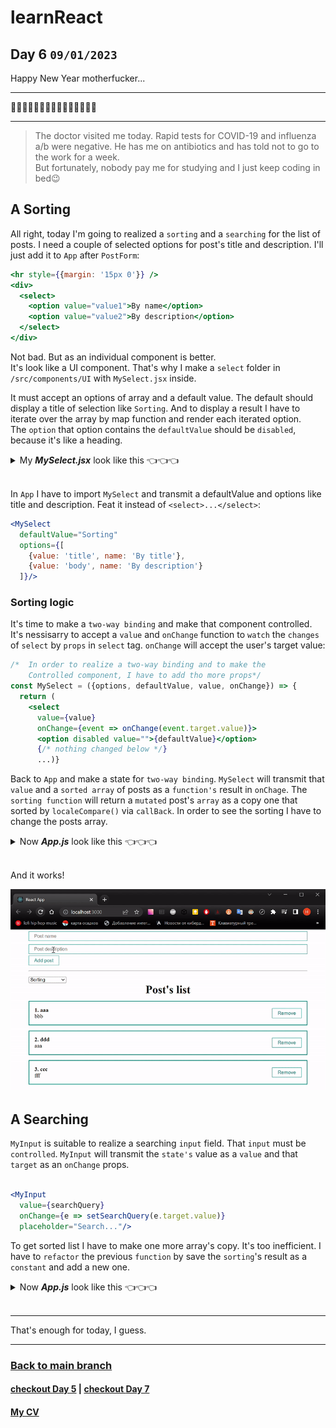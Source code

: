 # learnReact
## Day 6 `09/01/2023`

Happy New Year motherfucker...

---

🎄🎄🎄🎆🎆🎆✨✨✨🎇🎇🎇🎄🎄🎄

---
> The doctor visited me today. Rapid tests for COVID-19 and influenza a/b were negative. He has me on antibiotics and has told not to go to the work for a week.  
But fortunately, nobody pay me for studying and I just keep coding in bed😉

## A Sorting

All right, today I'm going to realized a `sorting` and a `searching` for the list of posts. I need a couple of selected options for post's title and description. I'll just add it to `App` after `PostForm`:

```jsx
<hr style={{margin: '15px 0'}} />
<div>
  <select>
    <option value="value1">By name</option>
    <option value="value2">By description</option>
  </select>
</div>
```

Not bad. But as an individual component is better.  
It's look like a UI component. That's why I make a `select` folder in `/src/components/UI` with `MySelect.jsx` inside.

It must accept an options of array and a default value. The default should display a title of selection like `Sorting`. And to display a result I have to iterate over the array by map function and render each iterated option.  
The `option` that option contains the `defaultValue` should be `disabled`, because it's like a heading.

<details><summary>My <b><i>MySelect.jsx</i></b> look like this 👈👈👈</summary>

```jsx
import React from 'react';

// it's accept an options of array and a default value
const MySelect = ({options, defaultValue}) => {
  return (
    <select>
      <option disabled value="">{defaultValue}</option>
{/* iterate over the array by map function */}
      {options.map(option =>
      // and render each iterated option
// key={option.value} because each select's value is unique
        <option key={option.value} value={option.value}>
          {option.name}
        </option>
      )}
    </select>
  );
};

export default MySelect;
```
</details>
<br/>

In `App` I have to import `MySelect` and transmit a defaultValue and options like title and description. Feat it instead of ```<select>...</select>```:
```jsx
<MySelect 
  defaultValue="Sorting"
  options={[
    {value: 'title', name: 'By title'},
    {value: 'body', name: 'By description'}
  ]}/>
```
### Sorting logic

It's time to make a `two-way binding` and make that component controlled. It's nessisarry to accept a `value` and `onChange` function to `watch` the `changes` of `select` by `props` in `select` tag. `onChange` will accept the user's target value:
```jsx
/*  In order to realize a two-way binding and to make the 
    Controlled component, I have to add tho more props*/
const MySelect = ({options, defaultValue, value, onChange}) => {
  return (
    <select
      value={value}
      onChange={event => onChange(event.target.value)}>
      <option disabled value="">{defaultValue}</option>
      {/* nothing changed below */}
      ...)}
```
Back to `App` and make a state for `two-way binding`. `MySelect` will transmit that `value` and a `sorted array` of posts as a `function's` result in `onChage`. The `sorting function` will return a `mutated` post's `array` as a copy one that sorted by `localeCompare()` via `callBack`. In order to see the sorting I have to change the posts array.

<details><summary>Now <b><i>App.js</i></b> look like this 👈👈👈</summary>

```jsx
import React from "react";
import PostList from "./components/PostList";
import './styles/App.css'
import { useState } from "react";
import PostForm from "./components/PostForm";
import MySelect from "./components/UI/select/MySelect";

function App() {
  const [posts, setPosts] = useState([
    {id: 1, title: 'aaa', body: 'bbb'},
    {id: 2, title: 'ddd', body: 'aaa'},
    {id: 3, title: 'ccc', body: 'fff'},
  ])

  // the state for two-way binding of sorting
  const [selectedSort, setSelectedSort] = useState('')

  const createPost = (newPost) => {
    setPosts([...posts, newPost])
  }

  const removePost = (post) => {
    setPosts(posts.filter(p => p.id !== post.id))
  }

  // a sorting function
  const sortPosts = (sort) => {
    setSelectedSort(sort)
    setPosts([...posts].sort((a, b) => a[sort].localeCompare(b[sort])))
  }

  return (
    <div className="App">
      <PostForm create={createPost} />
      <hr style={{margin: '15px 0'}} />
      <div>
        <MySelect
          value={selectedSort}
          onChange={sortPosts}
          defaultValue="Sorting"
          options={[
            {value: 'title', name: 'By title'},
            {value: 'body', name: 'By description'}
          ]}/>
      </div>
      {posts.length !== 0
        ? <PostList
            remove={removePost}
            posts={posts}
            title="Post's list" />
        : <h1
            style={{textAlign: 'center'}}>
              There are no posts here yet
          </h1>
      }
  </div>
  );
}

export default App;
```
</details>
<br/>

And it works!
<div align="center">
  <img src="sorting_1.gif">
</div>

## A Searching
`MyInput` is suitable to realize a searching `input` field. That `input` must be `controlled`. `MyInput` will transmit the `state's` value as a `value` and that `target` as an `onChange` props.

```jsx

<MyInput
  value={searchQuery}
  onChange={e => setSearchQuery(e.target.value)}
  placeholder="Search..."/>
```

To get sorted list I have to make one more array's copy. It's too inefficient. I have to `refactor` the previous `function` by save the `sorting`'s result as a `constant` and add a new one.
<details><summary>Now <b><i>App.js</i></b> look like this 👈👈👈</summary>

```jsx
import React from "react";
import PostList from "./components/PostList";
import './styles/App.css'
import { useState } from "react";
import PostForm from "./components/PostForm";
import MySelect from "./components/UI/select/MySelect";
import MyInput from "./components/UI/input/MyInput";

function App() {
  const [posts, setPosts] = useState([
    {id: 1, title: 'aaa', body: 'bbb'},
    {id: 2, title: 'ddd', body: 'aaa'},
    {id: 3, title: 'ccc', body: 'fff'},
  ])

  // the state for two-way binding of sorting
  const [selectedSort, setSelectedSort] = useState('')
  // the state for search queries
  const [searchQuery, setSearchQuery] = useState('')

  function getSortedPosts() {
    console.log('getSortedPosts has been called')
    if (selectedSort) {
      return [...posts].sort((a, b) => a[selectedSort].localeCompare(b[selectedSort]))
    }
    return posts;
  }

  const sortedPosts = getSortedPosts()

  const createPost = (newPost) => {
    setPosts([...posts, newPost])
  }

  const removePost = (post) => {
    setPosts(posts.filter(p => p.id !== post.id))
  }

  // a sorting function
  const sortPosts = (sort) => {
    console.log('sortPosts has been call')
    setSelectedSort(sort)
  }

  return (
    <div className="App">
      <PostForm create={createPost} />
      <hr style={{margin: '15px 0'}} />
      <div>
        <MyInput
          value={searchQuery}
          onChange={e => setSearchQuery(e.target.value)}
          placeholder="Search..."/>
        <MySelect
          value={selectedSort}
          onChange={sortPosts}
          defaultValue="Sorting"
          options={[
            {value: 'title', name: 'By title'},
            {value: 'body', name: 'By description'}
          ]}/>
      </div>
      {posts.length !== 0
        ? <PostList
            remove={removePost}
            posts={sortedPosts}
            title="Post's list" />
        : <h1
            style={{textAlign: 'center'}}>
              There are no posts here yet
          </h1>
      }
  </div>
  );
}

export default App;
```
</details>
<br/>


---

That's enough for today, I guess.

---

### [Back to main branch](https://github.com/syrovezhko/learn-react#learnreact)
#### [checkout **Day 5**](https://github.com/syrovezhko/learn-react/tree/day_5#learnreact) | [checkout **Day 7**](https://github.com/syrovezhko/learn-react/tree/day_7#learnreact)
#### [My CV](https://github.com/syrovezhko)